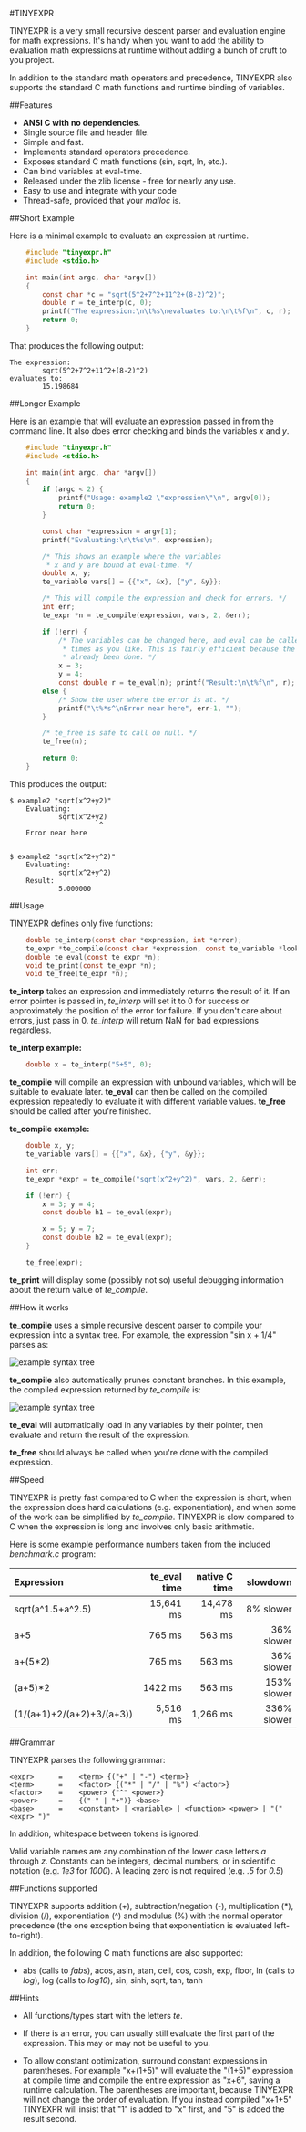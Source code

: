 #TINYEXPR


TINYEXPR is a very small recursive descent parser and evaluation engine for
math expressions. It's handy when you want to add the ability to evaluation
math expressions at runtime without adding a bunch of cruft to you project.

In addition to the standard math operators and precedence, TINYEXPR also supports
the standard C math functions and runtime binding of variables.

##Features

- **ANSI C with no dependencies**.
- Single source file and header file.
- Simple and fast.
- Implements standard operators precedence.
- Exposes standard C math functions (sin, sqrt, ln, etc.).
- Can bind variables at eval-time.
- Released under the zlib license - free for nearly any use.
- Easy to use and integrate with your code
- Thread-safe, provided that your *malloc* is.

##Short Example

Here is a minimal example to evaluate an expression at runtime.

```C
    #include "tinyexpr.h"
    #include <stdio.h>

    int main(int argc, char *argv[])
    {
        const char *c = "sqrt(5^2+7^2+11^2+(8-2)^2)";
        double r = te_interp(c, 0);
        printf("The expression:\n\t%s\nevaluates to:\n\t%f\n", c, r);
        return 0;
    }
```


That produces the following output:

    The expression:
            sqrt(5^2+7^2+11^2+(8-2)^2)
    evaluates to:
            15.198684


##Longer Example

Here is an example that will evaluate an expression passed in from the command
line. It also does error checking and binds the variables *x* and *y*.

```C
    #include "tinyexpr.h"
    #include <stdio.h>

    int main(int argc, char *argv[])
    {
        if (argc < 2) {
            printf("Usage: example2 \"expression\"\n", argv[0]);
            return 0;
        }

        const char *expression = argv[1];
        printf("Evaluating:\n\t%s\n", expression);

        /* This shows an example where the variables
         * x and y are bound at eval-time. */
        double x, y;
        te_variable vars[] = {{"x", &x}, {"y", &y}};

        /* This will compile the expression and check for errors. */
        int err;
        te_expr *n = te_compile(expression, vars, 2, &err);

        if (!err) {
            /* The variables can be changed here, and eval can be called as many
             * times as you like. This is fairly efficient because the parsing has
             * already been done. */
            x = 3;
            y = 4;
            const double r = te_eval(n); printf("Result:\n\t%f\n", r); }
        else {
            /* Show the user where the error is at. */
            printf("\t%*s^\nError near here", err-1, "");
        }

        /* te_free is safe to call on null. */
        te_free(n);

        return 0;
    }
```


This produces the output:

    $ example2 "sqrt(x^2+y2)"
        Evaluating:
                sqrt(x^2+y2)
                          ^
        Error near here


    $ example2 "sqrt(x^2+y^2)"
        Evaluating:
                sqrt(x^2+y^2)
        Result:
                5.000000


##Usage

TINYEXPR defines only five functions:

```C
    double te_interp(const char *expression, int *error);
    te_expr *te_compile(const char *expression, const te_variable *lookup, int lookup_len, int *error);
    double te_eval(const te_expr *n);
    void te_print(const te_expr *n);
    void te_free(te_expr *n);
```

**te_interp** takes an expression and immediately returns the result of it. If
an error pointer is passed in, *te_interp* will set it to 0 for success or
approximately the position of the error for failure. If you don't care about
errors, just pass in 0. *te_interp* will return NaN for bad expressions regardless.

**te_interp example:**

```C
    double x = te_interp("5+5", 0);
```

**te_compile** will compile an expression with unbound variables, which will
be suitable to evaluate later. **te_eval** can then be called on the compiled
expression repeatedly to evaluate it with different variable values. **te_free**
should be called after you're finished.

**te_compile example:**

```C
    double x, y;
    te_variable vars[] = {{"x", &x}, {"y", &y}};

    int err;
    te_expr *expr = te_compile("sqrt(x^2+y^2)", vars, 2, &err);

    if (!err) {
        x = 3; y = 4;
        const double h1 = te_eval(expr);

        x = 5; y = 7;
        const double h2 = te_eval(expr);
    }

    te_free(expr);
```

**te_print** will display some (possibly not so) useful debugging
information about the return value of *te_compile*.


##How it works

**te_compile** uses a simple recursive descent parser to compile your
expression into a syntax tree. For example, the expression "sin x + 1/4"
parses as:

![example syntax tree](doc/e1.png?raw=true)

**te_compile** also automatically prunes constant branches. In this example,
the compiled expression returned by *te_compile* is:

![example syntax tree](doc/e2.png?raw=true)

**te_eval** will automatically load in any variables by their pointer, then evaluate
and return the result of the expression.

**te_free** should always be called when you're done with the compiled expression.


##Speed


TINYEXPR is pretty fast compared to C when the expression is short, when the
expression does hard calculations (e.g. exponentiation), and when some of the
work can be simplified by *te_compile*. TINYEXPR is slow compared to C when the
expression is long and involves only basic arithmetic.

Here is some example performance numbers taken from the included
*benchmark.c* program:

| Expression | te_eval time | native C time | slowdown  |
| :------------- |-------------:| -----:|----:|
| sqrt(a^1.5+a^2.5) | 15,641 ms | 14,478 ms | 8% slower |
| a+5 | 765 ms | 563 ms | 36% slower |
| a+(5*2) | 765 ms | 563 ms | 36% slower |
| (a+5)*2 | 1422 ms | 563 ms | 153% slower |
| (1/(a+1)+2/(a+2)+3/(a+3)) | 5,516 ms | 1,266 ms | 336% slower |



##Grammar

TINYEXPR parses the following grammar:

    <expr>      =    <term> {("+" | "-") <term>}
    <term>      =    <factor> {("*" | "/" | "%") <factor>}
    <factor>    =    <power> {"^" <power>}
    <power>     =    {("-" | "+")} <base>
    <base>      =    <constant> | <variable> | <function> <power> | "(" <expr> ")"

In addition, whitespace between tokens is ignored.

Valid variable names are any combination of the lower case letters *a* through
*z*. Constants can be integers, decimal numbers, or in scientific notation
(e.g. *1e3* for *1000*). A leading zero is not required (e.g. *.5* for *0.5*)


##Functions supported

TINYEXPR supports addition (+), subtraction/negation (-), multiplication (\*),
division (/), exponentiation (^) and modulus (%) with the normal operator
precedence (the one exception being that exponentiation is evaluated
left-to-right).

In addition, the following C math functions are also supported:

- abs (calls to *fabs*), acos, asin, atan, ceil, cos, cosh, exp, floor, ln (calls to *log*), log (calls to *log10*), sin, sinh, sqrt, tan, tanh


##Hints

- All functions/types start with the letters *te*.

- If there is an error, you can usually still evaluate the first part of the
  expression.  This may or may not be useful to you.

- To allow constant optimization, surround constant expressions in parentheses.
  For example "x+(1+5)" will evaluate the "(1+5)" expression at compile time and
  compile the entire expression as "x+6", saving a runtime calculation. The
  parentheses are important, because TINYEXPR will not change the order of
  evaluation. If you instead compiled "x+1+5" TINYEXPR will insist that "1" is
  added to "x" first, and "5" is added the result second.


